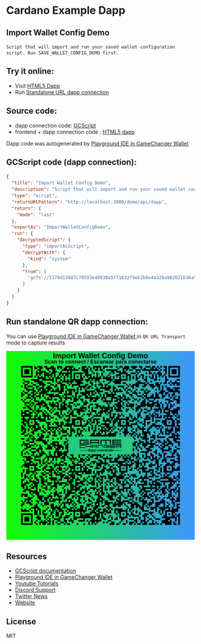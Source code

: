 
# Cardano Example Dapp

## **Import Wallet Config Demo**

    Script that will import and run your saved wallet configuration script. Run SAVE_WALLET_CONFIG_DEMO first.


## Try it online: 

-  Visit [HTML5 Dapp](https://raw.githubusercontent.com/GameChangerFinance/gamechanger.wallet/main/examples/Import%20Wallet%20Config%20Demo.html)
-  Run [Standalone URL dapp connection](https://beta-wallet.gamechanger.finance/api/2/run/1-H4sIAAAAAAAAAz2QS2_CMBCE_4rlMyIvHklOjYBWSLRU0JZDVUUmdsCqE1v2Uhqh_PfamHLzWjOzs98FAwfBcI6XjZIa0I4IwQDNZFvzA5qzRuIBpsxUmivgsrXK7fWN4EgAnbkQiHsraSnSpxZ18qSRIT-MorNPq65pJ01cAvJZQ7Sx2m3xsSh3xWq1eCtn65fH5VM5XzyvUc21gaFdDZ1y7bzHzprBSbfvm9UrAWDa9TkCqDwIhKyIOEoDeRKGYUBt9YAoHlCi1N2I8wtuJHWRghjA_QCzX9e-MHcGHoEncANgz3JOyirdKWDUI3Bft34eQWG2_z1v0h2Ho5N985a6MzoDrHFbay0bnH_iQ1UbWz6KpiGN4jSdVtNwnCVsFGZJSsZ1HaVJXGdsH-9TNiJJnJIsjSdxtE8mZDwdHqrSMADeHsyDIMDs-UHgaZnAc7eaG3K7Hn_1ff8HvVJ41fYBAAA)

## Source code:

- dapp connection code: [GCScript](Import%20Wallet%20Config%20Demo.gcscript)
- frontend + dapp connection code : [HTML5 dapp](Import%20Wallet%20Config%20Demo.html)

Dapp code was autogenerated by [Playground IDE in GameChanger Wallet ](https://beta-wallet.gamechanger.finance/playground)

## GCScript code (dapp connection):
```json
{
  "title": "Import Wallet Config Demo",
  "description": "Script that will import and run your saved wallet configuration script. Run SAVE_WALLET_CONFIG_DEMO first.",
  "type": "script",
  "returnURLPattern": "http://localhost:3000/demo/api/dapp",
  "return": {
    "mode": "last"
  },
  "exportAs": "ImportWalletConfigDemo",
  "run": {
    "decryptedScript": {
      "type": "importAsScript",
      "decryptWith": {
        "kind": "system"
      },
      "from": [
        "gcfs://1170d12887c70593e40938a5ff1832f9eb2b8e4a328a982621b36a57.gc_settings@latest://scripts/config.gcscript.sys"
      ]
    }
  }
}
```

## Run standalone QR dapp connection: 

You can use [Playground IDE in GameChanger Wallet ](https://beta-wallet.gamechanger.finance/playground) in `QR URL Transport` mode to capture results

[![QR URL Transport](Import%20Wallet%20Config%20Demo.png)](https://beta-wallet.gamechanger.finance/api/2/run/1-H4sIAAAAAAAAAz2QS2_CMBCE_4rlMyIvHklOjYBWSLRU0JZDVUUmdsCqE1v2Uhqh_PfamHLzWjOzs98FAwfBcI6XjZIa0I4IwQDNZFvzA5qzRuIBpsxUmivgsrXK7fWN4EgAnbkQiHsraSnSpxZ18qSRIT-MorNPq65pJ01cAvJZQ7Sx2m3xsSh3xWq1eCtn65fH5VM5XzyvUc21gaFdDZ1y7bzHzprBSbfvm9UrAWDa9TkCqDwIhKyIOEoDeRKGYUBt9YAoHlCi1N2I8wtuJHWRghjA_QCzX9e-MHcGHoEncANgz3JOyirdKWDUI3Bft34eQWG2_z1v0h2Ho5N985a6MzoDrHFbay0bnH_iQ1UbWz6KpiGN4jSdVtNwnCVsFGZJSsZ1HaVJXGdsH-9TNiJJnJIsjSdxtE8mZDwdHqrSMADeHsyDIMDs-UHgaZnAc7eaG3K7Hn_1ff8HvVJ41fYBAAA)

## Resources
- [GCScript documentation](https://beta-wallet.gamechanger.finance/doc/api/v2/api.html)
- [Playground IDE in GameChanger Wallet ](https://beta-wallet.gamechanger.finance/playground)
- [Youtube Tutorials](https://www.youtube.com/@gamechanger.finance)
- [Discord Support](https://discord.gg/vpbfyRaDKG)
- [Twitter News](https://twitter.com/GameChangerOk)
- [Website](https://gamechanger.finance)

## License
MIT 
    
